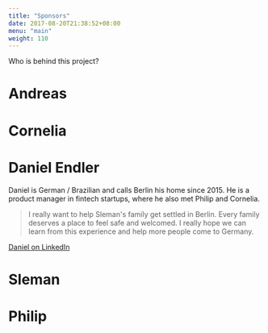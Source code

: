 ```yaml
---
title: "Sponsors"
date: 2017-08-20T21:38:52+08:00
menu: "main"
weight: 110
---
```


Who is behind this project?

# Andreas

# Cornelia

# Daniel Endler
Daniel is German / Brazilian and calls Berlin his home since 2015. He is a product manager in fintech startups, where he also met Philip and Cornelia.

> I really want to help Sleman's family get settled in Berlin. Every family deserves a place to feel safe and welcomed. I really hope we can learn from this experience and help more people come to Germany.

[Daniel on LinkedIn](https://www.linkedin.com/in/endler/)

# Sleman

# Philip